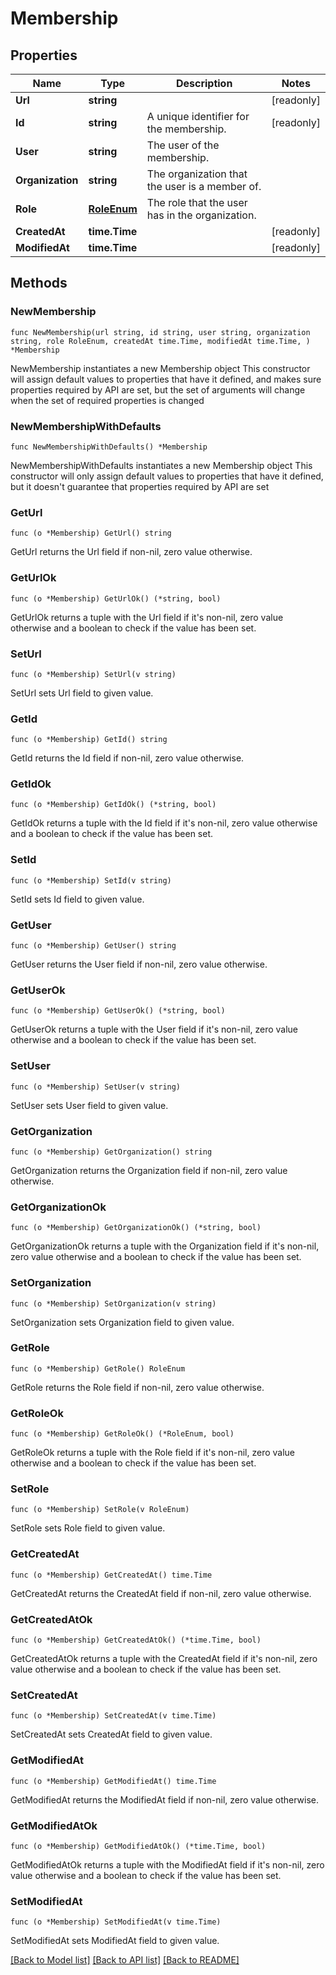 # Membership

## Properties

Name | Type | Description | Notes
------------ | ------------- | ------------- | -------------
**Url** | **string** |  | [readonly] 
**Id** | **string** | A unique identifier for the membership. | [readonly] 
**User** | **string** | The user of the membership. | 
**Organization** | **string** | The organization that the user is a member of. | 
**Role** | [**RoleEnum**](RoleEnum.md) | The role that the user has in the organization. | 
**CreatedAt** | **time.Time** |  | [readonly] 
**ModifiedAt** | **time.Time** |  | [readonly] 

## Methods

### NewMembership

`func NewMembership(url string, id string, user string, organization string, role RoleEnum, createdAt time.Time, modifiedAt time.Time, ) *Membership`

NewMembership instantiates a new Membership object
This constructor will assign default values to properties that have it defined,
and makes sure properties required by API are set, but the set of arguments
will change when the set of required properties is changed

### NewMembershipWithDefaults

`func NewMembershipWithDefaults() *Membership`

NewMembershipWithDefaults instantiates a new Membership object
This constructor will only assign default values to properties that have it defined,
but it doesn't guarantee that properties required by API are set

### GetUrl

`func (o *Membership) GetUrl() string`

GetUrl returns the Url field if non-nil, zero value otherwise.

### GetUrlOk

`func (o *Membership) GetUrlOk() (*string, bool)`

GetUrlOk returns a tuple with the Url field if it's non-nil, zero value otherwise
and a boolean to check if the value has been set.

### SetUrl

`func (o *Membership) SetUrl(v string)`

SetUrl sets Url field to given value.


### GetId

`func (o *Membership) GetId() string`

GetId returns the Id field if non-nil, zero value otherwise.

### GetIdOk

`func (o *Membership) GetIdOk() (*string, bool)`

GetIdOk returns a tuple with the Id field if it's non-nil, zero value otherwise
and a boolean to check if the value has been set.

### SetId

`func (o *Membership) SetId(v string)`

SetId sets Id field to given value.


### GetUser

`func (o *Membership) GetUser() string`

GetUser returns the User field if non-nil, zero value otherwise.

### GetUserOk

`func (o *Membership) GetUserOk() (*string, bool)`

GetUserOk returns a tuple with the User field if it's non-nil, zero value otherwise
and a boolean to check if the value has been set.

### SetUser

`func (o *Membership) SetUser(v string)`

SetUser sets User field to given value.


### GetOrganization

`func (o *Membership) GetOrganization() string`

GetOrganization returns the Organization field if non-nil, zero value otherwise.

### GetOrganizationOk

`func (o *Membership) GetOrganizationOk() (*string, bool)`

GetOrganizationOk returns a tuple with the Organization field if it's non-nil, zero value otherwise
and a boolean to check if the value has been set.

### SetOrganization

`func (o *Membership) SetOrganization(v string)`

SetOrganization sets Organization field to given value.


### GetRole

`func (o *Membership) GetRole() RoleEnum`

GetRole returns the Role field if non-nil, zero value otherwise.

### GetRoleOk

`func (o *Membership) GetRoleOk() (*RoleEnum, bool)`

GetRoleOk returns a tuple with the Role field if it's non-nil, zero value otherwise
and a boolean to check if the value has been set.

### SetRole

`func (o *Membership) SetRole(v RoleEnum)`

SetRole sets Role field to given value.


### GetCreatedAt

`func (o *Membership) GetCreatedAt() time.Time`

GetCreatedAt returns the CreatedAt field if non-nil, zero value otherwise.

### GetCreatedAtOk

`func (o *Membership) GetCreatedAtOk() (*time.Time, bool)`

GetCreatedAtOk returns a tuple with the CreatedAt field if it's non-nil, zero value otherwise
and a boolean to check if the value has been set.

### SetCreatedAt

`func (o *Membership) SetCreatedAt(v time.Time)`

SetCreatedAt sets CreatedAt field to given value.


### GetModifiedAt

`func (o *Membership) GetModifiedAt() time.Time`

GetModifiedAt returns the ModifiedAt field if non-nil, zero value otherwise.

### GetModifiedAtOk

`func (o *Membership) GetModifiedAtOk() (*time.Time, bool)`

GetModifiedAtOk returns a tuple with the ModifiedAt field if it's non-nil, zero value otherwise
and a boolean to check if the value has been set.

### SetModifiedAt

`func (o *Membership) SetModifiedAt(v time.Time)`

SetModifiedAt sets ModifiedAt field to given value.



[[Back to Model list]](../README.md#documentation-for-models) [[Back to API list]](../README.md#documentation-for-api-endpoints) [[Back to README]](../README.md)


